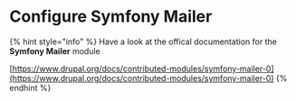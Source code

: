 # Configure Symfony Mailer

{% hint style="info" %}
Have a look at the offical documentation for the **Symfony Mailer** module

[https://www.drupal.org/docs/contributed-modules/symfony-mailer-0](https://www.drupal.org/docs/contributed-modules/symfony-mailer-0)
{% endhint %}
